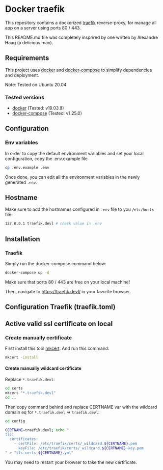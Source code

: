 # Docker traefik

This repository contains a dockerized [traefik](https://traefik.io/)
reverse-proxy, for manage all app on a server using ports 80 / 443.

This README.md file was completely insprired by one written by Alexandre Haag (a delicious man).

## Requirements

This project uses [docker](https://www.docker.com/what-docker) and
[docker-compose](https://docs.docker.com/compose/overview/) to simplify
dependencies and deployment.

Note: Tested on Ubuntu 20.04

### Tested versions

- [docker](https://docs.docker.com/install) (Tested: v19.03.8)
- [docker-compose](https://docs.docker.com/compose/install) (Tested: v1.25.0)

## Configuration

### Env variables

In order to copy the default environment variables and set your local configuration, copy the .env.example file

```bash
cp .env.example .env
```

Once done, you can edit all the environment variables in the newly generated `.env`.

## Hostname

Make sure to add the hostnames configured in `.env` file to you `/etc/hosts` file:

```bash
127.0.0.1 traefik.devl # check value in .env
```

## Installation

### Traefik

Simply run the docker-compose command below:

```bash
docker-compose up -d
```

Make sure that ports 80 / 443 are free on your local machine!

Then, navigate to https://traefik.devl/ in your favorite browser.

## Configuration Traefik (traefik.toml)

## Active valid ssl certificate on local

### Create manually certificate

First install this tool [mkcert](https://github.com/FiloSottile/mkcert).
And run this command:

```bash
mkcert -install
```

#### Create manually wildcard certificate

Replace `*.traefik.devl`:
```bash
cd certs
mkcert "*.traefik.devl"
cd ..
```

Then copy command behind and replace CERTNAME var with the wildcard domain eq for `*.traefik.devl` => `traefik.devl`:

```bash
cd config

CERTNAME=traefik.devl; echo "
tls:
  certificates:
    - certFile: /etc/traefik/certs/_wildcard.${CERTNAME}.pem
      keyFile: /etc/traefik/certs/_wildcard.${CERTNAME}-key.pem
" > "tls-certs-${CERTNAME}.yml"
```

You may need to restart your browser to take the new certificate.
